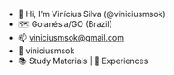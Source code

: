 - 👋 Hi, I'm Vinícius Silva (@viniciusmsok)
- 🗺️ Goianésia/GO (Brazil)
- 📫 viniciusmsok@gmail.com
- 🐳 viniciusmsok
- 📚 Study Materials | 🚀 Experiences
